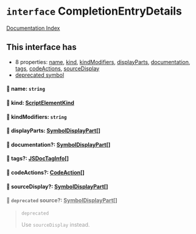 # `interface` CompletionEntryDetails

[Documentation Index](../README.md)

## This interface has

- 8 properties:
[name](#-name-string),
[kind](#-kind-scriptelementkind),
[kindModifiers](#-kindmodifiers-string),
[displayParts](#-displayparts-symboldisplaypart),
[documentation](#-documentation-symboldisplaypart),
[tags](#-tags-jsdoctaginfo),
[codeActions](#-codeactions-codeaction),
[sourceDisplay](#-sourcedisplay-symboldisplaypart)
- [deprecated symbol](#-deprecated-source-symboldisplaypart)


#### 📄 name: `string`



#### 📄 kind: [ScriptElementKind](../enum.ScriptElementKind/README.md)



#### 📄 kindModifiers: `string`



#### 📄 displayParts: [SymbolDisplayPart](../interface.SymbolDisplayPart/README.md)\[]



#### 📄 documentation?: [SymbolDisplayPart](../interface.SymbolDisplayPart/README.md)\[]



#### 📄 tags?: [JSDocTagInfo](../interface.JSDocTagInfo/README.md)\[]



#### 📄 codeActions?: [CodeAction](../interface.CodeAction/README.md)\[]



#### 📄 sourceDisplay?: [SymbolDisplayPart](../interface.SymbolDisplayPart/README.md)\[]



<div style="opacity:0.6">

#### 📄 `deprecated` source?: [SymbolDisplayPart](../interface.SymbolDisplayPart/README.md)\[]

> `deprecated`
> 
> Use `sourceDisplay` instead.



</div>

